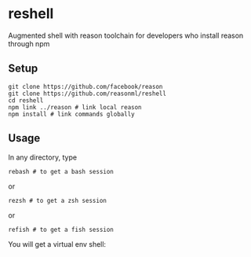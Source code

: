 # reshell

Augmented shell with reason toolchain for developers who install reason through npm 

## Setup

```
git clone https://github.com/facebook/reason
git clone https://github.com/reasonml/reshell
cd reshell
npm link ../reason # link local reason 
npm install # link commands globally
```

## Usage
In any directory, type
```
rebash # to get a bash session
```
or 
```
rezsh # to get a zsh session
```
or 
```
refish # to get a fish session
```
You will get a virtual env shell: 


